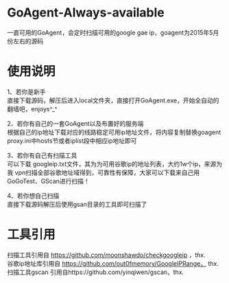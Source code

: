 # GoAgent-Always-available
一直可用的GoAgent，会定时扫描可用的google gae ip，goagent为2015年5月份左右的源码

# 使用说明
1、若你是新手  
直接下载源码，解压后进入local文件夹，直接打开GoAgent.exe，开始全自动的翻墙吧，enjoys^_^

2、若你有自己的一套GoAgent以及布置好的服务端  
根据自己的ip地址下载对应的线路稳定可用ip地址文件，将内容复制替换goagent proxy.ini中hosts节或者iplist段中相应ip地址即可

3、若你有自己有扫描工具  
可以下载 googleip.txt文件，其为为可用谷歌ip的地址列表，大约1w个ip，来源为我 vpn扫描全部谷歌地址域得到，可靠性有保障，大家可以下载来自己用GoGoTest、GScan进行扫描！

4、若你想自己扫描  
直接下载源码解压后使用gsan目录的工具即可扫描了

# 工具引用
扫描工具引用自 https://github.com/moonshawdo/checkgoogleip ，thx.  
谷歌ip地址库引用自 https://github.com/out0fmemory/GoogleIPRange， thx.  
扫描工具gscan 引用自https://github.com/yinqiwen/gscan，thx.
